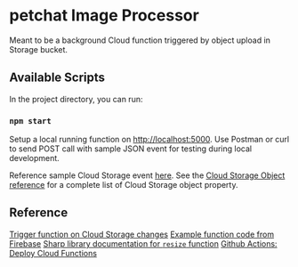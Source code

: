 # petchat Image Processor

Meant to be a background Cloud function triggered by object upload in Storage bucket.

## Available Scripts

In the project directory, you can run:

### `npm start`

Setup a local running function on [http://localhost:5000](http://localhost:5000). Use Postman or curl to send POST call with sample JSON event for testing during local development.

Reference sample Cloud Storage event [here](https://cloud.google.com/functions/docs/running/calling#background_functions). See the [Cloud Storage Object reference](https://cloud.google.com/storage/docs/json_api/v1/objects#resource-representations) for a complete list of Cloud Storage object property.

## Reference

[Trigger function on Cloud Storage changes](https://firebase.google.com/docs/functions/gcp-storage-events#trigger-function-on-storage-changes)
[Example function code from Firebase](https://github.com/firebase/functions-samples/blob/main/image-sharp/functions/index.js)
[Sharp library documentation for `resize` function](https://sharp.pixelplumbing.com/api-resize)
[Github Actions: Deploy Cloud Functions](https://github.com/google-github-actions/deploy-cloud-functions)